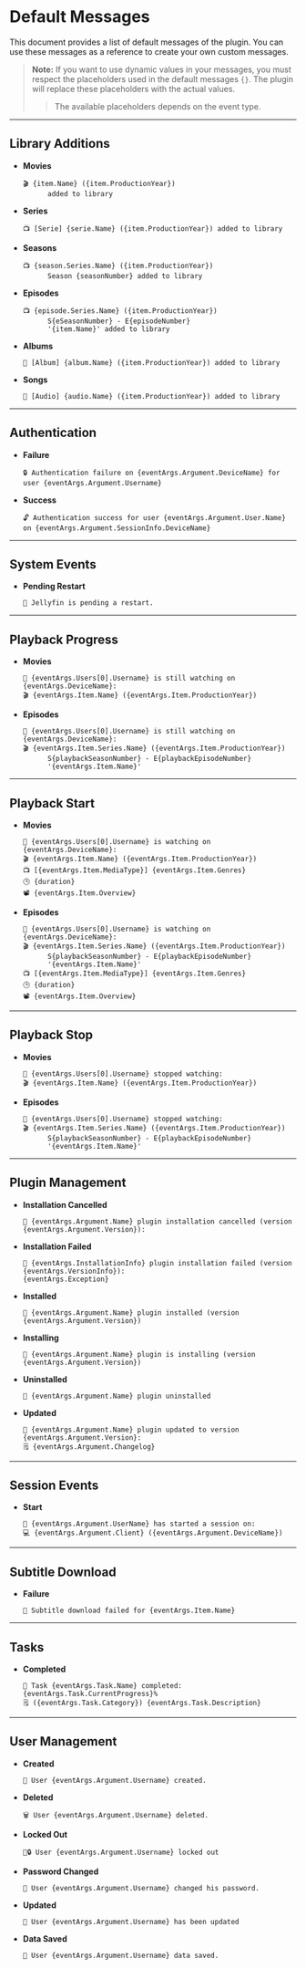 # Default Messages

This document provides a list of default messages of the plugin. You can use these messages as a reference to create your own custom messages.

> **Note:** If you want to use dynamic values in your messages, you must respect the placeholders used in the default messages `{}`. The plugin will replace these placeholders with the actual values.
>> The available placeholders depends on the event type.

---

## **Library Additions**
- **Movies**
  ```
  🎬 {item.Name} ({item.ProductionYear})
        added to library
  ```
- **Series**
  ```
  📺 [Serie] {serie.Name} ({item.ProductionYear}) added to library
  ```
- **Seasons**
  ```
  📺 {season.Series.Name} ({item.ProductionYear})
        Season {seasonNumber} added to library
  ```
- **Episodes**
  ```
  📺 {episode.Series.Name} ({item.ProductionYear})
        S{eSeasonNumber} - E{episodeNumber}
        '{item.Name}' added to library
  ```
- **Albums**
  ```
  🎵 [Album] {album.Name} ({item.ProductionYear}) added to library
  ```
- **Songs**
  ```
  🎵 [Audio] {audio.Name} ({item.ProductionYear}) added to library
  ```

---

## **Authentication**
- **Failure**
  ```
  🔒 Authentication failure on {eventArgs.Argument.DeviceName} for user {eventArgs.Argument.Username}
  ```
- **Success**
  ```
  🔓 Authentication success for user {eventArgs.Argument.User.Name} on {eventArgs.Argument.SessionInfo.DeviceName}
  ```

---

## **System Events**
- **Pending Restart**
  ```
  🔄 Jellyfin is pending a restart.
  ```

---

## **Playback Progress**
- **Movies**
  ```
  👤 {eventArgs.Users[0].Username} is still watching on {eventArgs.DeviceName}:
  🎬 {eventArgs.Item.Name} ({eventArgs.Item.ProductionYear})
  ```
- **Episodes**
  ```
  👤 {eventArgs.Users[0].Username} is still watching on {eventArgs.DeviceName}:
  🎬 {eventArgs.Item.Series.Name} ({eventArgs.Item.ProductionYear})
        S{playbackSeasonNumber} - E{playbackEpisodeNumber}
        '{eventArgs.Item.Name}'
  ```

---

## **Playback Start**
- **Movies**
  ```
  👤 {eventArgs.Users[0].Username} is watching on {eventArgs.DeviceName}:
  🎬 {eventArgs.Item.Name} ({eventArgs.Item.ProductionYear})
  📺 [{eventArgs.Item.MediaType}] {eventArgs.Item.Genres}
  🕒 {duration}
  📽 {eventArgs.Item.Overview}
  ```
- **Episodes**
  ```
  👤 {eventArgs.Users[0].Username} is watching on {eventArgs.DeviceName}:
  🎬 {eventArgs.Item.Series.Name} ({eventArgs.Item.ProductionYear})
        S{playbackSeasonNumber} - E{playbackEpisodeNumber}
        '{eventArgs.Item.Name}'
  📺 [{eventArgs.Item.MediaType}] {eventArgs.Item.Genres}
  🕒 {duration}
  📽 {eventArgs.Item.Overview}
  ```

---

## **Playback Stop**
- **Movies**
  ```
  👤 {eventArgs.Users[0].Username} stopped watching:
  🎬 {eventArgs.Item.Name} ({eventArgs.Item.ProductionYear})
  ```
- **Episodes**
  ```
  👤 {eventArgs.Users[0].Username} stopped watching:
  🎬 {eventArgs.Item.Series.Name} ({eventArgs.Item.ProductionYear})
        S{playbackSeasonNumber} - E{playbackEpisodeNumber}
        '{eventArgs.Item.Name}'
  ```

---

## **Plugin Management**
- **Installation Cancelled**
  ```
  🔴 {eventArgs.Argument.Name} plugin installation cancelled (version {eventArgs.Argument.Version}):
  ```
- **Installation Failed**
  ```
  🔴 {eventArgs.InstallationInfo} plugin installation failed (version {eventArgs.VersionInfo}):
  {eventArgs.Exception}
  ```
- **Installed**
  ```
  🚧 {eventArgs.Argument.Name} plugin installed (version {eventArgs.Argument.Version})
  ```
- **Installing**
  ```
  🚧 {eventArgs.Argument.Name} plugin is installing (version {eventArgs.Argument.Version})
  ```
- **Uninstalled**
  ```
  🚧 {eventArgs.Argument.Name} plugin uninstalled
  ```
- **Updated**
  ```
  🚧 {eventArgs.Argument.Name} plugin updated to version {eventArgs.Argument.Version}:
  🗒️ {eventArgs.Argument.Changelog}
  ```

---

## **Session Events**
- **Start**
  ```
  👤 {eventArgs.Argument.UserName} has started a session on:
  💻 {eventArgs.Argument.Client} ({eventArgs.Argument.DeviceName})
  ```

---

## **Subtitle Download**
- **Failure**
  ```
  🚫 Subtitle download failed for {eventArgs.Item.Name}
  ```

---

## **Tasks**
- **Completed**
  ```
  🧰 Task {eventArgs.Task.Name} completed: {eventArgs.Task.CurrentProgress}%
  🗒️ ({eventArgs.Task.Category}) {eventArgs.Task.Description}
  ```

---

## **User Management**
- **Created**
  ```
  👤 User {eventArgs.Argument.Username} created.
  ```
- **Deleted**
  ```
  🗑️ User {eventArgs.Argument.Username} deleted.
  ```
- **Locked Out**
  ```
  👤🔒 User {eventArgs.Argument.Username} locked out
  ```
- **Password Changed**
  ```
  👤 User {eventArgs.Argument.Username} changed his password.
  ```
- **Updated**
  ```
  👤 User {eventArgs.Argument.Username} has been updated
  ```
- **Data Saved**
  ```
  👤 User {eventArgs.Argument.Username} data saved.
  ```
